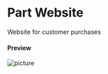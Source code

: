 Part Website
===================

Website for customer purchases

#### Preview

![picture](/km-shop/data/frontend/Screenshot_2022-11-26_at_13.22.43.png)